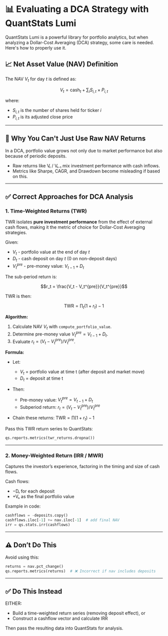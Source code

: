 # 📊 Evaluating a DCA Strategy with QuantStats Lumi

QuantStats Lumi is a powerful library for portfolio analytics, but when analyzing a Dollar-Cost Averaging (DCA) strategy, some care is needed. Here's how to properly use it.

## 📈 Net Asset Value (NAV) Definition

The NAV $V_t$ for day _t_ is defined as:

$$V_t = \text{cash}_t + \sum_i S_{i,t} \times P_{i,t}$$

where:

- $S_{i,t}$ is the number of shares held for ticker _i_
- $P_{i,t}$ is its adjusted close price

---

## 🧠 Why You Can't Just Use Raw NAV Returns

In a DCA, portfolio value grows not only due to market performance but also because of periodic deposits.

- Raw returns like Vₜ / Vₜ₋₁ mix investment performance with cash inflows.
- Metrics like Sharpe, CAGR, and Drawdown become misleading if based on this.

---

## ✅ Correct Approaches for DCA Analysis

### 1. Time-Weighted Returns (TWR)

TWR isolates **pure investment performance** from the effect of external cash flows, making it the metric of choice for Dollar-Cost Averaging strategies.

Given:

- $V_t$ - portfolio value at the end of day _t_
- $D_t$ - cash deposit on day _t_ (0 on non-deposit days)
- $V_t^{pre}$ - pre-money value: $V_{t-1} + D_t$

The sub-period return is:

$$r_t = \frac{V_t - V_t^{pre}}{V_t^{pre}}$$

TWR is then:

$$\text{TWR} = \prod_t (1 + r_t) - 1$$

**Algorithm:**

1. Calculate NAV $V_t$ with `compute_portfolio_value`.
2. Determine pre-money value $V_t^{pre} = V_{t-1} + D_t$.
3. Evaluate $r_t = (V_t - V_t^{pre}) / V_t^{pre}$.

**Formula:**

- Let:
  - $V_t$ = portfolio value at time t (after deposit and market move)
  - $D_t$ = deposit at time t

- Then:
  - Pre-money value: $V_t^{pre} = V_{t-1} + D_t$
  - Subperiod return: $r_t = (V_t - V_t^{pre}) / V_t^{pre}$

- Chain these returns: $\text{TWR} = \prod(1 + r_t) - 1$

Pass this TWR return series to QuantStats:

```python
qs.reports.metrics(twr_returns.dropna())
```

---

### 2. Money-Weighted Return (IRR / MWR)

Captures the investor’s experience, factoring in the timing and size of cash flows.

Cash flows:

- −Dₜ for each deposit
- +Vₙ as the final portfolio value

Example in code:

```python
cashflows = -deposits.copy()
cashflows.iloc[-1] += nav.iloc[-1]  # add final NAV
irr = qs.stats.irr(cashflows)
```

---

## ⚠️ Don’t Do This

Avoid using this:

```python
returns = nav.pct_change()
qs.reports.metrics(returns)  # ❌ Incorrect if nav includes deposits
```

---

## ✅ Do This Instead

EITHER:

- Build a time-weighted return series (removing deposit effect), or
- Construct a cashflow vector and calculate IRR

Then pass the resulting data into QuantStats for analysis.
